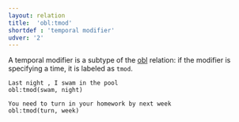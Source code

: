 ```yaml
---
layout: relation
title:  'obl:tmod'
shortdef : 'temporal modifier'
udver: '2'
---
```


A temporal modifier is a subtype of the [obl]() relation: if the modifier is specifying a time, it is labeled as `tmod`.

~~~ sdparse
Last night , I swam in the pool
obl:tmod(swam, night)
~~~

~~~ sdparse
You need to turn in your homework by next week
obl:tmod(turn, week)
~~~

<!-- Interlanguage links updated Po 11. listopadu 2024, 20:11:22 CET -->

